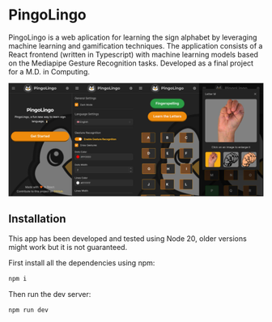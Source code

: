 # PingoLingo

PingoLingo is a web aplication for learning the sign alphabet by leveraging machine learning and gamification techniques. The application consists of a React frontend (written in Typescript) with machine learning models based on the Mediapipe Gesture Recognition tasks. Developed as a final project for a M.D. in Computing.

![alt text](docs/PingoLingo_Examples.jpg)

## Installation

This app has been developed and tested using Node 20, older versions might work but it is not guaranteed.

First install all the dependencies using npm:

```bash
npm i
```

Then run the dev server:

```bash
npm run dev
```

